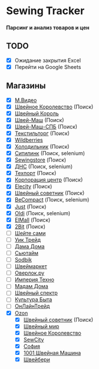# Sewing Tracker

#### Парсинг и анализ товаров и цен

## TODO

- [X] Ожидание закрытия Excel
- [X] Перейти на Google Sheets

## Магазины

- [x] [М.Видео](https://www.mvideo.ru/)
- [x] [Швейное Королевство](https://sewing-kingdom.ru/) (Поиск)
- [x] [Щвейный Король](http://sewingking.ru/)
- [x] [Швей-Маш](https://shvei-mash.ru/) (Поиск)
- [x] [Швей-Маш-СПБ](https://shveimash.spb.ru) (Поиск)
- [x] [Текстильторг](https://www.textiletorg.ru) (Поиск)
- [x] [Wildberries](https://wildberries.ru)
- [x] [Холодильник](https://www.holodilnik.ru) (Поиск)
- [x] [Ситилинк](https://www.citilink.ru) (Поиск, selenium)
- [x] [Sewingstore](https://www.sewingstore.ru/) (Поиск)
- [x] [ДНС](https://www.dns-shop.ru/) (Поиск, selenium)
- [x] [Техпорт](https://www.techport.ru/) (Поиск)
- [x] [Корпорация центр](https://kcentr.ru) (Поиск)
- [X] [Elecity](https://elecity.ru/) (Поиск)
- [X] [Швейный советник](https://sewingadvisor.ru/) (Поиск)
- [x] [BeCompact](https://becompact.ru/) (Поиск, selenium)
- [x] [Just](https://just.ru/) (Поиск)
- [x] [Oldi](https://www.oldi.ru/) (Поиск, selenium)
- [x] [ElMall](http://dbs.elmall50.ru/) (Поиск)
- [x] [2Bit](https://2bit.ru/) (Поиск)
- [ ] [Шейте сами](https://www.veritaz.ru)
- [ ] [Уик Трейд](https://weektrade.ru/)
- [ ] [Дама Дома](https://damadoma.ru)
- [ ] [Сьютайм](https://sewtime.ru/)
- [ ] [Sodbik](https://www.sodbik.ru/)
- [ ] [Швеймаркет](https://www.redcost.ru)
- [ ] [Оверлок.ру](http://overlock.ru/)
- [ ] [Империя Техно](https://www.imperiatechno.ru/)
- [ ] [Мадам Дома](https://www.madamdoma.ru/)
- [ ] [Швейный спектр](https://swshop.ru/)
- [ ] [Культура Быта](https://moskva.kulturabt.ru/)
- [ ] [ОнЛайнТрейд](https://www.onlinetrade.ru)
- [x] [Ozon](https://ozon.ru/)
  - [x] [Швейный советник](https://www.ozon.ru/seller/shveynyy-sovetnik-85859/?miniapp=seller_85859) (Поиск)
  - [x] [Швейный мир](https://www.ozon.ru/seller/67163/?miniapp=seller_67163)
  - [x] [Швейное Королевство](https://www.ozon.ru/seller/ooo-shveynoe-korolevstvo-147310/bytovaya-tehnika-10500/?miniapp=seller_147310)
  - [x] [SewCity](https://www.ozon.ru/seller/20801/?miniapp=seller_20801)
  - [x] [София](https://www.ozon.ru/seller/shveynyy-magazin-sofiya-39531/bytovaya-tehnika-10500/?miniapp=seller_39531)
  - [x] [1001 Швейная Машина](https://www.ozon.ru/seller/1001-shveynaya-mashina-233945/products/?miniapp=seller_233945)
  - [x] [Швейбери](https://www.ozon.ru/seller/shveyberi-74775/products/?miniapp=seller_74775)
